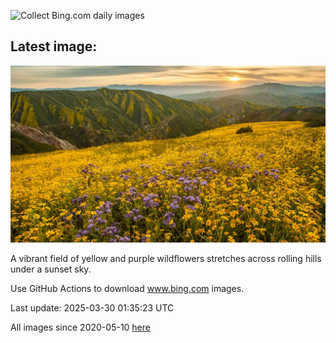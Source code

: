 ![Collect Bing.com daily images](https://github.com/counter2015/bing-daily-images/workflows/Collect%20Bing.com%20daily%20images/badge.svg)
## Latest image:
![](images/CarrizoBloom.jpg)

A vibrant field of yellow and purple wildflowers stretches across rolling hills under a sunset sky.

Use GitHub Actions to download www.bing.com images.

Last update: 2025-03-30 01:35:23 UTC

All images since 2020-05-10 [here](https://github.com/counter2015/bing-daily-images/tree/master/images)
